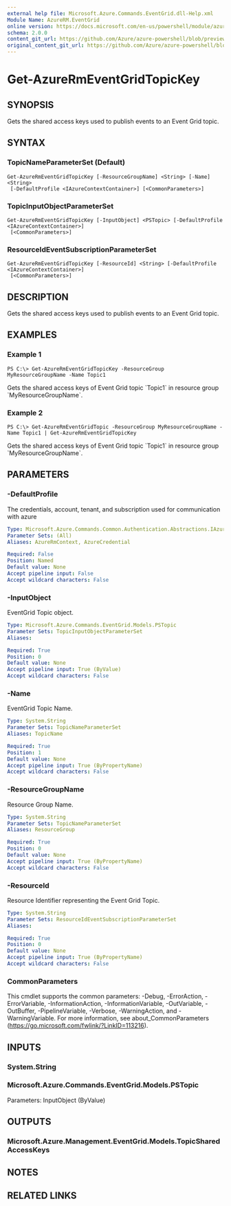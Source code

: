 ```yaml
---
external help file: Microsoft.Azure.Commands.EventGrid.dll-Help.xml
Module Name: AzureRM.EventGrid
online version: https://docs.microsoft.com/en-us/powershell/module/azurerm.eventgrid/get-azurermeventgridtopickey
schema: 2.0.0
content_git_url: https://github.com/Azure/azure-powershell/blob/preview/src/ResourceManager/EventGrid/Commands.EventGrid/help/Get-AzureRmEventGridTopicKey.md
original_content_git_url: https://github.com/Azure/azure-powershell/blob/preview/src/ResourceManager/EventGrid/Commands.EventGrid/help/Get-AzureRmEventGridTopicKey.md
---
```


# Get-AzureRmEventGridTopicKey

## SYNOPSIS
Gets the shared access keys used to publish events to an Event Grid topic.

## SYNTAX

### TopicNameParameterSet (Default)
```
Get-AzureRmEventGridTopicKey [-ResourceGroupName] <String> [-Name] <String>
 [-DefaultProfile <IAzureContextContainer>] [<CommonParameters>]
```

### TopicInputObjectParameterSet
```
Get-AzureRmEventGridTopicKey [-InputObject] <PSTopic> [-DefaultProfile <IAzureContextContainer>]
 [<CommonParameters>]
```

### ResourceIdEventSubscriptionParameterSet
```
Get-AzureRmEventGridTopicKey [-ResourceId] <String> [-DefaultProfile <IAzureContextContainer>]
 [<CommonParameters>]
```

## DESCRIPTION
Gets the shared access keys used to publish events to an Event Grid topic.

## EXAMPLES

### Example 1
```
PS C:\> Get-AzureRmEventGridTopicKey -ResourceGroup MyResourceGroupName -Name Topic1
```

Gets the shared access keys of Event Grid topic \`Topic1\` in resource group \`MyResourceGroupName\`.

### Example 2
```
PS C:\> Get-AzureRmEventGridTopic -ResourceGroup MyResourceGroupName -Name Topic1 | Get-AzureRmEventGridTopicKey
```

Gets the shared access keys of Event Grid topic \`Topic1\` in resource group \`MyResourceGroupName\`.

## PARAMETERS

### -DefaultProfile
The credentials, account, tenant, and subscription used for communication with azure

```yaml
Type: Microsoft.Azure.Commands.Common.Authentication.Abstractions.IAzureContextContainer
Parameter Sets: (All)
Aliases: AzureRmContext, AzureCredential

Required: False
Position: Named
Default value: None
Accept pipeline input: False
Accept wildcard characters: False
```

### -InputObject
EventGrid Topic object.

```yaml
Type: Microsoft.Azure.Commands.EventGrid.Models.PSTopic
Parameter Sets: TopicInputObjectParameterSet
Aliases:

Required: True
Position: 0
Default value: None
Accept pipeline input: True (ByValue)
Accept wildcard characters: False
```

### -Name
EventGrid Topic Name.

```yaml
Type: System.String
Parameter Sets: TopicNameParameterSet
Aliases: TopicName

Required: True
Position: 1
Default value: None
Accept pipeline input: True (ByPropertyName)
Accept wildcard characters: False
```

### -ResourceGroupName
Resource Group Name.

```yaml
Type: System.String
Parameter Sets: TopicNameParameterSet
Aliases: ResourceGroup

Required: True
Position: 0
Default value: None
Accept pipeline input: True (ByPropertyName)
Accept wildcard characters: False
```

### -ResourceId
Resource Identifier representing the Event Grid Topic.

```yaml
Type: System.String
Parameter Sets: ResourceIdEventSubscriptionParameterSet
Aliases:

Required: True
Position: 0
Default value: None
Accept pipeline input: True (ByPropertyName)
Accept wildcard characters: False
```

### CommonParameters
This cmdlet supports the common parameters: -Debug, -ErrorAction, -ErrorVariable, -InformationAction, -InformationVariable, -OutVariable, -OutBuffer, -PipelineVariable, -Verbose, -WarningAction, and -WarningVariable. For more information, see about_CommonParameters (https://go.microsoft.com/fwlink/?LinkID=113216).

## INPUTS

### System.String

### Microsoft.Azure.Commands.EventGrid.Models.PSTopic
Parameters: InputObject (ByValue)

## OUTPUTS

### Microsoft.Azure.Management.EventGrid.Models.TopicSharedAccessKeys

## NOTES

## RELATED LINKS
